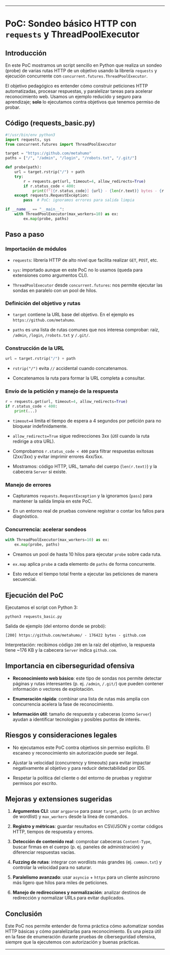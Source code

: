 
---

# PoC: Sondeo básico HTTP con `requests` y ThreadPoolExecutor

## Introducción

En este PoC mostramos un script sencillo en Python que realiza un sondeo (probe) de varias rutas HTTP de un objetivo usando la librería `requests` y ejecución concurrente con `concurrent.futures.ThreadPoolExecutor`.

El objetivo pedagógico es entender cómo construir peticiones HTTP automatizadas, procesar respuestas, y paralelizar tareas para acelerar reconocimiento web. Usamos un ejemplo reducido y seguro para aprendizaje; **solo** lo ejecutamos contra objetivos que tenemos permiso de probar.

## Código (requests_basic.py)

```python
#!/usr/bin/env python3
import requests, sys
from concurrent.futures import ThreadPoolExecutor

target = "https://github.com/metahumo"
paths = ["/", "/admin", "/login", "/robots.txt", "/.git/"]

def probe(path):
    url = target.rstrip("/") + path
    try:
        r = requests.get(url, timeout=4, allow_redirects=True)
        if r.status_code < 400:
            print(f"[{r.status_code}] {url} - {len(r.text)} bytes - {r.headers.get('Server')}")
    except requests.RequestException:
        pass  # PoC: ignoramos errores para salida limpia

if __name__ == "__main__":
    with ThreadPoolExecutor(max_workers=10) as ex:
        ex.map(probe, paths)
```

## Paso a paso

### Importación de módulos

- `requests`: librería HTTP de alto nivel que facilita realizar `GET`, `POST`, etc.
    
- `sys`: importado aunque en este PoC no lo usamos (queda para extensiones como argumentos CLI).
    
- `ThreadPoolExecutor` desde `concurrent.futures`: nos permite ejecutar las sondas en paralelo con un pool de hilos.
    

### Definición del objetivo y rutas

- `target` contiene la URL base del objetivo. En el ejemplo es `https://github.com/metahumo`.
    
- `paths` es una lista de rutas comunes que nos interesa comprobar: raíz, `/admin`, `/login`, `/robots.txt` y `/.git/`.
    

### Construcción de la URL

```python
url = target.rstrip("/") + path
```

- `rstrip("/")` evita `//` accidental cuando concatenamos.
    
- Concatenamos la ruta para formar la URL completa a consultar.
    

### Envío de la petición y manejo de la respuesta

```python
r = requests.get(url, timeout=4, allow_redirects=True)
if r.status_code < 400:
    print(...)
```

- `timeout=4` limita el tiempo de espera a 4 segundos por petición para no bloquear indefinidamente.
    
- `allow_redirects=True` sigue redirecciones 3xx (útil cuando la ruta redirige a otra URL).
    
- Comprobamos `r.status_code < 400` para filtrar respuestas exitosas (2xx/3xx) y evitar imprimir errores 4xx/5xx.
    
- Mostramos: código HTTP, URL, tamaño del cuerpo (`len(r.text)`) y la cabecera `Server` si existe.
    

### Manejo de errores

- Capturamos `requests.RequestException` y la ignoramos (`pass`) para mantener la salida limpia en este PoC.
    
- En un entorno real de pruebas conviene registrar o contar los fallos para diagnóstico.
    

### Concurrencia: acelerar sondeos

```python
with ThreadPoolExecutor(max_workers=10) as ex:
    ex.map(probe, paths)
```

- Creamos un pool de hasta 10 hilos para ejecutar `probe` sobre cada ruta.
    
- `ex.map` aplica `probe` a cada elemento de `paths` de forma concurrente.
    
- Esto reduce el tiempo total frente a ejecutar las peticiones de manera secuencial.
    

## Ejecución del PoC

Ejecutamos el script con Python 3:

```
python3 requests_basic.py
```

Salida de ejemplo (del entorno donde se probó):

```
[200] https://github.com/metahumo/ - 176422 bytes - github.com
```

Interpretación: recibimos código `200` en la raíz del objetivo, la respuesta tiene ~176 KB y la cabecera `Server` indica `github.com`.

## Importancia en ciberseguridad ofensiva

- **Reconocimiento web básico**: este tipo de sondas nos permite detectar páginas y rutas interesantes (p. ej. `/admin`, `/.git/`) que pueden contener información o vectores de explotación.
    
- **Enumeración rápida**: combinar una lista de rutas más amplia con concurrencia acelera la fase de reconocimiento.
    
- **Información útil**: tamaño de respuesta y cabeceras (como `Server`) ayudan a identificar tecnologías y posibles puntos de interés.
    

## Riesgos y consideraciones legales

- No ejecutamos este PoC contra objetivos sin permiso explícito. El escaneo y reconocimiento sin autorización puede ser ilegal.
    
- Ajustar la velocidad (concurrency y timeouts) para evitar impactar negativamente al objetivo y para reducir detectabilidad por IDS.
    
- Respetar la política del cliente o del entorno de pruebas y registrar permisos por escrito.
    

## Mejoras y extensiones sugeridas

1. **Argumentos CLI**: usar `argparse` para pasar `target`, `paths` (o un archivo de wordlist) y `max_workers` desde la línea de comandos.
    
2. **Registro y métricas**: guardar resultados en CSV/JSON y contar códigos HTTP, tiempos de respuesta y errores.
    
3. **Detección de contenido real**: comprobar cabeceras `Content-Type`, buscar firmas en el cuerpo (p. ej. paneles de administración) y diferenciar respuestas vacías.
    
4. **Fuzzing de rutas**: integrar con wordlists más grandes (ej. `common.txt`) y controlar la velocidad para no saturar.
    
5. **Paralelismo avanzado**: usar `asyncio` + `httpx` para un cliente asíncrono más ligero que hilos para miles de peticiones.
    
6. **Manejo de redirecciones y normalización**: analizar destinos de redirección y normalizar URLs para evitar duplicados.
    

## Conclusión

Este PoC nos permite entender de forma práctica cómo automatizar sondas HTTP básicas y cómo paralelizarlas para reconocimiento. Es una pieza útil en la fase de enumeración durante pruebas de ciberseguridad ofensiva, siempre que la ejecutemos con autorización y buenas prácticas.

---
